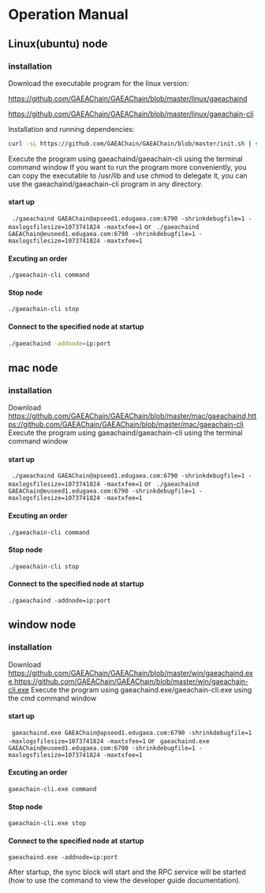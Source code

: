 # Operation Manual


## Linux(ubuntu) node

### installation

 Download the executable program for the linux version:

 https://github.com/GAEAChain/GAEAChain/blob/master/linux/gaeachaind

 https://github.com/GAEAChain/GAEAChain/blob/master/linux/gaeachain-cli

 Installation and running dependencies: 

```bash
curl -sL https://github.com/GAEAChain/GAEAChain/blob/master/init.sh | sudo -E bash -
```

  Execute the program using gaeachaind/gaeachain-cli using the terminal command window
  If you want to run the program more conveniently, you can copy the executable to /usr/lib and use chmod to delegate it, you can use the gaeachaind/gaeachain-cli program in any directory.

#### start up

` ./gaeachaind GAEAChain@apseed1.edugaea.com:6790 -shrinkdebugfile=1 -maxlogsfilesize=1073741824 -maxtxfee=1` 
or
` ./gaeachaind GAEAChain@euseed1.edugaea.com:6790 -shrinkdebugfile=1 -maxlogsfilesize=1073741824 -maxtxfee=1` 

#### Excuting an order

` ./gaeachain-cli command `

#### Stop node

` ./gaeachain-cli stop `

#### Connect to the specified node at startup

```bash
./gaeachaind -addnode=ip:port
```

## mac node

### installation

 Download https://github.com/GAEAChain/GAEAChain/blob/master/mac/gaeachaind,https://github.com/GAEAChain/GAEAChain/blob/master/mac/gaeachain-cli
 Execute the program using gaeachaind/gaeachain-cli using the terminal command window

#### start up

` ./gaeachaind GAEAChain@apseed1.edugaea.com:6790 -shrinkdebugfile=1 -maxlogsfilesize=1073741824 -maxtxfee=1` 
or
` ./gaeachaind GAEAChain@euseed1.edugaea.com:6790 -shrinkdebugfile=1 -maxlogsfilesize=1073741824 -maxtxfee=1`

#### Excuting an order

` ./gaeachain-cli command `

#### Stop node

` ./gaeachain-cli stop `

#### Connect to the specified node at startup

```
./gaeachaind -addnode=ip:port
```


## window node

### installation

Download https://github.com/GAEAChain/GAEAChain/blob/master/win/gaeachaind.exe,https://github.com/GAEAChain/GAEAChain/blob/master/win/gaeachain-cli.exe
Execute the program using gaeachaind.exe/gaeachain-cli.exe using the cmd command window

#### start up

` gaeachaind.exe GAEAChain@apseed1.edugaea.com:6790 -shrinkdebugfile=1 -maxlogsfilesize=1073741824 -maxtxfee=1` 
or
` gaeachaind.exe GAEAChain@euseed1.edugaea.com:6790 -shrinkdebugfile=1 -maxlogsfilesize=1073741824 -maxtxfee=1`

#### Excuting an order

` gaeachain-cli.exe command `

#### Stop node

` gaeachain-cli.exe stop `

#### Connect to the specified node at startup

```
gaeachaind.exe -addnode=ip:port
```

After startup, the sync block will start and the RPC service will be started (how to use the command to view the developer guide documentation).